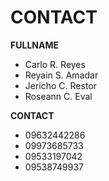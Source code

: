 # CONTACT

**FULLNAME**
- Carlo R. Reyes
- Reyain S. Amadar
- Jericho C. Restor
- Roseann C. Eval

**CONTACT**
- 09632442286
- 09973685733
- 09533197042
- 09538749937

